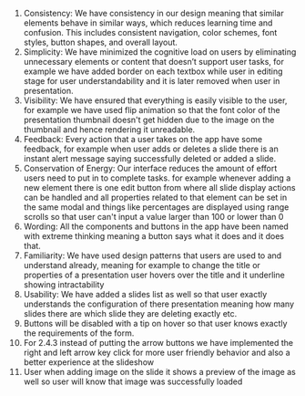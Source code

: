 1. Consistency: We have consistency in our design meaning that similar elements behave in similar ways, which reduces learning time and confusion. This includes consistent navigation, color schemes, font styles, button shapes, and overall layout.
2. Simplicity: We have minimized the cognitive load on users by eliminating unnecessary elements or content that doesn’t support user tasks, for example we have added border on each textbox while user in editing stage for user understandability and it is later removed when user in presentation.
3. Visibility: We have ensured that everything is easily visible to the user, for example we have used flip animation so that the font color of the presentation thumbnail doesn't get hidden due to the image on the thumbnail and hence rendering it unreadable.
4. Feedback: Every action that a user takes on the app have some feedback, for example when user adds or deletes a slide there is an instant alert message saying successfully deleted or added a slide.
5. Conservation of Energy: Our interface reduces the amount of effort users need to put in to complete tasks. for example whenever adding a new element there is one edit button from where all slide display actions can be handled and all properties related to that element can be set in the same modal and things like percentages are displayed using range scrolls so that user can't input a value larger than 100 or lower than 0
6. Wording: All the components and buttons in the app have been named with extreme thinking meaning a button says what it does and it does that.
7. Familiarity: We have used design patterns that users are used to and understand already, meaning for example to change the title or properties of a presentation user hovers over the title and it underline showing intractability
8. Usability: We have added a slides list as well so that user exactly understands the configuration of there presentation meaning how many slides there are which slide they are deleting exactly etc.
9. Buttons will be disabled with a tip on hover so that user knows exactly the requirements of the form.
10. For 2.4.3 instead of putting the arrow buttons we have implemented the right and left arrow key click for more user friendly behavior and also a better experience at the slideshow
11. User when adding image on the slide it shows a preview of the image as well so user will know that image was successfully loaded
